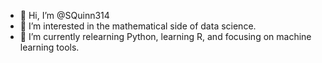 - 👋  Hi, I’m @SQuinn314
- 👀  I’m interested in the mathematical side of data science.
- 🌱  I’m currently relearning Python, learning R, and focusing on machine learning tools.

<!---
SQuinn314/SQuinn314 is a ✨ special ✨ repository because its `README.md` (this file) appears on your GitHub profile.
You can click the Preview link to take a look at your changes.
--->

